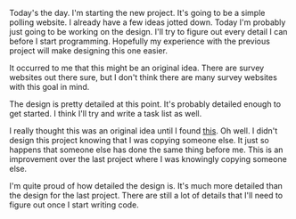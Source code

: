 Today's the day. I'm starting the new project. It's going to be a simple polling
website. I already have a few ideas jotted down. Today I'm probably just going
to be working on the design. I'll try to figure out every detail I can before I
start programming. Hopefully my experience with the previous project will make
designing this one easier.

It occurred to me that this might be an original idea. There are survey websites
out there sure, but I don't think there are many survey websites with this goal
in mind.

The design is pretty detailed at this point. It's probably detailed enough to
get started. I think I'll try and write a task list as well.

I really thought this was an original idea until I found
[this](https://www.poll-maker.com/). Oh well. I didn't design this project
knowing that I was copying someone else. It just so happens that someone else
has done the same thing before me. This is an improvement over the last project
where I was knowingly copying someone else.

I'm quite proud of how detailed the design is. It's much more detailed than the
design for the last project. There are still a lot of details that I'll need to
figure out once I start writing code.
